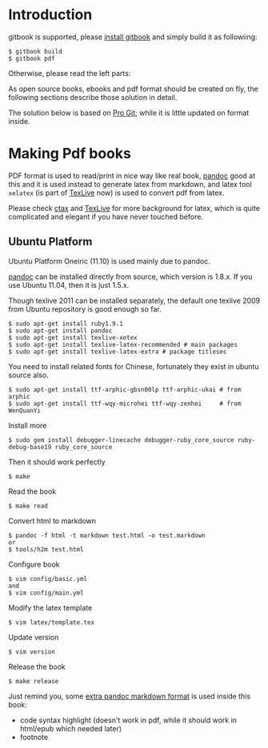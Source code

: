 # Introduction #

gitbook is supported, please [install gitbook](http://www.tinylab.org/docker-quick-start-docker-gitbook-writing-a-book/) and simply build it as followiing:

    $ gitbook build
    $ gitbook pdf

Otherwise, please read the left parts:

As open source books, ebooks and pdf format should be created on fly, the following sections describe those solution in detail.

The solution below is based on [Pro Git][progit]; while it is little updated on format inside. 

# Making Pdf books #
PDF format is used to read/print in nice way like real book, [pandoc][pandoc] good at this and it is used instead to generate latex from markdown, and latex tool `xelatex` (is part of [TexLive][texlive] now) is used to convert pdf from latex.

Please check [ctax](http://www.ctan.org/) and [TexLive][texlive] for more background for latex, which is quite complicated and elegant if you have never touched before.

## Ubuntu Platform ##

Ubuntu Platform Oneiric (11.10) is used mainly due to pandoc. 

[pandoc][pandoc] can be installed directly from source, which version is 1.8.x. If you use Ubuntu 11.04, then it is just 1.5.x.

Though texlive 2011 can be installed separately, the default one texlive 2009 from Ubuntu repository is good enough so far. 

    $ sudo apt-get install ruby1.9.1
    $ sudo apt-get install pandoc
    $ sudo apt-get install texlive-xetex
    $ sudo apt-get install texlive-latex-recommended # main packages
    $ sudo apt-get install texlive-latex-extra # package titlesec
	
You need to install related fonts for Chinese, fortunately they exist in ubuntu source also.
    
    $ sudo apt-get install ttf-arphic-gbsn00lp ttf-arphic-ukai # from arphic 
    $ sudo apt-get install ttf-wqy-microhei ttf-wqy-zenhei     # from WenQuanYi

Install more

    $ sudo gem install debugger-linecache debugger-ruby_core_source ruby-debug-base19 ruby_core_source

Then it should work perfectly

    $ make 

Read the book

    $ make read

Convert html to markdown

    $ pandoc -f html -t markdown test.html -o test.markdown
    or
    $ tools/h2m test.html

Configure book

    $ vim config/basic.yml
    and
    $ vim config/main.yml

Modify the latex template

    $ vim latex/template.tex

Update version

    $ vim version

Release the book

    $ make release

Just remind you, some [extra pandoc markdown format](http://johnmacfarlane.net/pandoc/README.html) is used inside this book:

  * code syntax highlight (doesn't work in pdf, while it should work in html/epub which needed later)
  * footnote
    	
[pandoc]: http://johnmacfarlane.net/pandoc/    
[calibre]: http://calibre-ebook.com/
[progit]: http://github.com/progit/progit 
[texlive]: http://www.tug.org/texlive/
